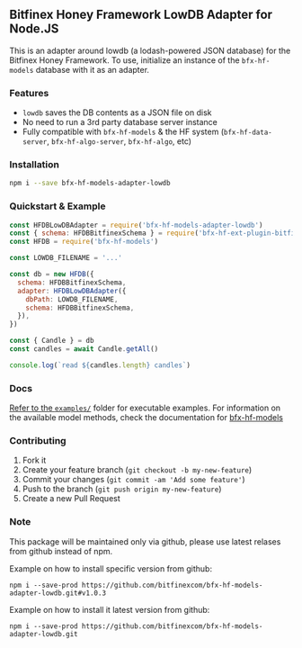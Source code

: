 ## Bitfinex Honey Framework LowDB Adapter for Node.JS

This is an adapter around lowdb (a lodash-powered JSON database) for the Bitfinex Honey Framework. To use, initialize an instance of the `bfx-hf-models` database with it as an adapter.

### Features
* `lowdb` saves the DB contents as a JSON file on disk
* No need to run a 3rd party database server instance
* Fully compatible with `bfx-hf-models` & the HF system (`bfx-hf-data-server`, `bfx-hf-algo-server`, `bfx-hf-algo`, etc)

### Installation

```bash
npm i --save bfx-hf-models-adapter-lowdb
```

### Quickstart & Example

```js
const HFDBLowDBAdapter = require('bfx-hf-models-adapter-lowdb')
const { schema: HFDBBitfinexSchema } = require('bfx-hf-ext-plugin-bitfinex')
const HFDB = require('bfx-hf-models')

const LOWDB_FILENAME = '...'

const db = new HFDB({
  schema: HFDBBitfinexSchema,
  adapter: HFDBLowDBAdapter({
    dbPath: LOWDB_FILENAME,
    schema: HFDBBitfinexSchema,
  }),
})

const { Candle } = db
const candles = await Candle.getAll()

console.log(`read ${candles.length} candles`)
```

### Docs

[Refer to the `examples/`](/examples) folder for executable examples. For information on the available model methods, check the documentation for [bfx-hf-models](https://github.com/bitfinexcom/bfx-hf-models/tree/master/docs)

### Contributing

1. Fork it
2. Create your feature branch (`git checkout -b my-new-feature`)
3. Commit your changes (`git commit -am 'Add some feature'`)
4. Push to the branch (`git push origin my-new-feature`)
5. Create a new Pull Request

### Note

This package will be maintained only via github, please use latest relases from github instead of npm.

Example on how to install specific version from github:
```
npm i --save-prod https://github.com/bitfinexcom/bfx-hf-models-adapter-lowdb.git#v1.0.3
```

Example on how to install it latest version from github:
```
npm i --save-prod https://github.com/bitfinexcom/bfx-hf-models-adapter-lowdb.git
```
